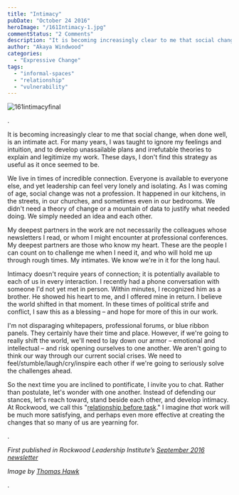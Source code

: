 ```yaml
---
title: "Intimacy"
pubDate: "October 24 2016"
heroImage: "/161Intimacy-1.jpg"
commentStatus: "2 Comments"
description: "It is becoming increasingly clear to me that social change, when done well, is an intimate act. For many years, I was taught to ignore my feelings and intuition, and to develop unassailable plans and irrefutable theories to explain and legitimize my work. These days, I don’t […]"
author: "Akaya Windwood"
categories: 
  - "Expressive Change"
tags: 
  - "informal-spaces"
  - "relationship"
  - "vulnerability"
---
```


![161intimacyfinal](https://organizationunbound.org/wp-content/uploads/2016/10/161IntimacyFinal-300x72.jpg "Image by Thomas Hawk at Flickr.com")

.

It is becoming increasingly clear to me that social change, when done well, is an intimate act. For many years, I was taught to ignore my feelings and intuition, and to develop unassailable plans and irrefutable theories to explain and legitimize my work. These days, I don't find this strategy as useful as it once seemed to be.

We live in times of incredible connection. Everyone is available to everyone else, and yet leadership can feel very lonely and isolating. As I was coming of age, social change was not a profession. It happened in our kitchens, in the streets, in our churches, and sometimes even in our bedrooms. We didn't need a theory of change or a mountain of data to justify what needed doing. We simply needed an idea and each other.

My deepest partners in the work are not necessarily the colleagues whose newsletters I read, or whom I might encounter at professional conferences. My deepest partners are those who know my heart. These are the people I can count on to challenge me when I need it, and who will hold me up through rough times. My intimates. We know we're in it for the long haul.

Intimacy doesn't require years of connection; it is potentially available to each of us in every interaction. I recently had a phone conversation with someone I'd not yet met in person. Within minutes, I recognized him as a brother. He showed his heart to me, and I offered mine in return. I believe the world shifted in that moment. In these times of political strife and conflict, I saw this as a blessing – and hope for more of this in our work.

I'm not disparaging whitepapers, professional forums, or blue ribbon panels. They certainly have their time and place. However, if we're going to really shift the world, we'll need to lay down our armor – emotional and intellectual – and risk opening ourselves to one another. We aren't going to think our way through our current social crises. We need to feel/stumble/laugh/cry/inspire each other if we're going to seriously solve the challenges ahead.

So the next time you are inclined to pontificate, I invite you to chat. Rather than postulate, let's wonder with one another. Instead of defending our stances, let's reach toward, stand beside each other, and develop intimacy. At Rockwood, we call this "[relationship before task](http://blog.rockwoodleadership.org/5-ways-to-connect-with-your-coworkers-and-take-care-of-yourself-too/)." I imagine _that_ work will be much more satisfying, and perhaps even more effective at creating the changes that so many of us are yearning for.

.

_First published in Rockwood Leadership Institute’s [September 2016 newsletter](http://rockwoodleadership.org/downloads/1609_newsletter_full.html)_

_Image by [Thomas Hawk](https://www.flickr.com/photos/thomashawk/ "Go to Thomas Hawk's photostream")_

.
